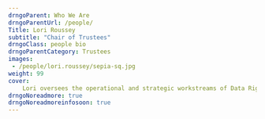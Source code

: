 ```yaml
---
drngoParent: Who We Are
drngoParentUrl: /people/
Title: Lori Roussey
subtitle: "Chair of Trustees"
drngoClass: people bio
drngoParentCategory: Trustees
images:
 - /people/lori.roussey/sepia-sq.jpg
weight: 99
cover: 
    Lori oversees the operational and strategic workstreams of Data Rights. At the Oxford Internet Institute of the University of Oxford she is also involved in the No Tech for Tyrants network.
drngoNoreadmore: true
drngoNoreadmoreinfosoon: true
---
```



